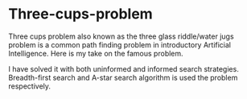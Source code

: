 # Three-cups-problem
Three cups problem also known as the three glass riddle/water jugs problem is a common path finding problem in introductory Artificial Intelligence. Here is my take on the famous problem. 

I have solved it with both uninformed and informed search strategies. Breadth-first search and A-star search algorithm is used the problem respectively. 
